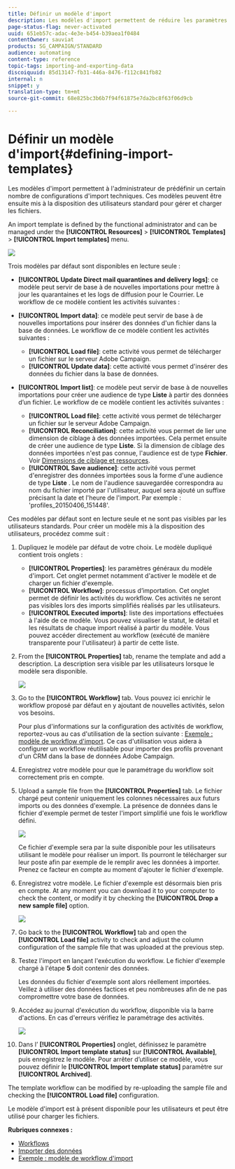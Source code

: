 ```yaml
---
title: Définir un modèle d'import
description: Les modèles d'import permettent de réduire les paramètres nécessaires et d'importer plus rapidement les données.
page-status-flag: never-activated
uuid: 651eb57c-adac-4e3e-b454-b39aea1f0484
contentOwner: sauviat
products: SG_CAMPAIGN/STANDARD
audience: automating
content-type: reference
topic-tags: importing-and-exporting-data
discoiquuid: 85d13147-fb31-446a-8476-f112c841fb82
internal: n
snippet: y
translation-type: tm+mt
source-git-commit: 68e825bc3b6b7f94f61875e7da2bc8f63f06d9cb

---
```



# Définir un modèle d&#39;import{#defining-import-templates}

Les modèles d&#39;import permettent à l&#39;administrateur de prédéfinir un certain nombre de configurations d&#39;import techniques. Ces modèles peuvent être ensuite mis à la disposition des utilisateurs standard pour gérer et charger les fichiers.

An import template is defined by the functional administrator and can be managed under the **[!UICONTROL Resources]** > **[!UICONTROL Templates]** > **[!UICONTROL Import templates]** menu.

![](assets/import_template_list.png)

Trois modèles par défaut sont disponibles en lecture seule :

* **[!UICONTROL Update Direct mail quarantines and delivery logs]**: ce modèle peut servir de base à de nouvelles importations pour mettre à jour les quarantaines et les logs de diffusion pour le Courrier. Le workflow de ce modèle contient les activités suivantes :
* **[!UICONTROL Import data]**: ce modèle peut servir de base à de nouvelles importations pour insérer des données d&#39;un fichier dans la base de données. Le workflow de ce modèle contient les activités suivantes :

   * **[!UICONTROL Load file]**: cette activité vous permet de télécharger un fichier sur le serveur Adobe Campaign.
   * **[!UICONTROL Update data]**: cette activité vous permet d&#39;insérer des données du fichier dans la base de données.

* **[!UICONTROL Import list]**: ce modèle peut servir de base à de nouvelles importations pour créer une audience de type **Liste** à partir des données d’un fichier. Le workflow de ce modèle contient les activités suivantes :

   * **[!UICONTROL Load file]**: cette activité vous permet de télécharger un fichier sur le serveur Adobe Campaign.
   * **[!UICONTROL Reconciliation]**: cette activité vous permet de lier une dimension de ciblage à des données importées. Cela permet ensuite de créer une audience de type **Liste**. Si la dimension de ciblage des données importées n&#39;est pas connue, l&#39;audience est de type **Fichier**. Voir [Dimensions de ciblage et ressources](../../automating/using/query.md#targeting-dimensions-and-resources).
   * **[!UICONTROL Save audience]**: cette activité vous permet d&#39;enregistrer des données importées sous la forme d&#39;une audience de type **Liste** . Le nom de l&#39;audience sauvegardée correspondra au nom du fichier importé par l&#39;utilisateur, auquel sera ajouté un suffixe précisant la date et l&#39;heure de l&#39;import. Par exemple : &#39;profiles_20150406_151448&#39;.

Ces modèles par défaut sont en lecture seule et ne sont pas visibles par les utilisateurs standards. Pour créer un modèle mis à la disposition des utilisateurs, procédez comme suit :

1. Dupliquez le modèle par défaut de votre choix. Le modèle dupliqué contient trois onglets :

   * **[!UICONTROL Properties]**: les paramètres généraux du modèle d&#39;import. Cet onglet permet notamment d&#39;activer le modèle et de charger un fichier d&#39;exemple.
   * **[!UICONTROL Workflow]**: processus d’importation. Cet onglet permet de définir les activités du workflow. Ces activités ne seront pas visibles lors des imports simplifiés réalisés par les utilisateurs.
   * **[!UICONTROL Executed imports]**: liste des importations effectuées à l&#39;aide de ce modèle. Vous pouvez visualiser le statut, le détail et les résultats de chaque import réalisé à partir du modèle. Vous pouvez accéder directement au workflow (exécuté de manière transparente pour l&#39;utilisateur) à partir de cette liste.

1. From the **[!UICONTROL Properties]** tab, rename the template and add a description. La description sera visible par les utilisateurs lorsque le modèle sera disponible.

   ![](assets/simplified_import_model1.png)

1. Go to the **[!UICONTROL Workflow]** tab. Vous pouvez ici enrichir le workflow proposé par défaut en y ajoutant de nouvelles activités, selon vos besoins.

   Pour plus d&#39;informations sur la configuration des activités de workflow, reportez-vous au cas d&#39;utilisation de la section suivante : [Exemple : modèle de workflow d&#39;import](../../automating/using/importing-data.md#example--import-workflow-template). Ce cas d&#39;utilisation vous aidera à configurer un workflow réutilisable pour importer des profils provenant d&#39;un CRM dans la base de données Adobe Campaign.

1. Enregistrez votre modèle pour que le paramétrage du workflow soit correctement pris en compte.
1. Upload a sample file from the **[!UICONTROL Properties]** tab. Le fichier chargé peut contenir uniquement les colonnes nécessaires aux futurs imports ou des données d&#39;exemple. La présence de données dans le fichier d&#39;exemple permet de tester l&#39;import simplifié une fois le workflow défini.

   ![](assets/import_template_sample.png)

   Ce fichier d&#39;exemple sera par la suite disponible pour les utilisateurs utilisant le modèle pour réaliser un import. Ils pourront le télécharger sur leur poste afin par exemple de le remplir avec les données à importer. Prenez ce facteur en compte au moment d&#39;ajouter le fichier d&#39;exemple.

1. Enregistrez votre modèle. Le fichier d&#39;exemple est désormais bien pris en compte. At any moment you can download it to your computer to check the content, or modify it by checking the **[!UICONTROL Drop a new sample file]** option.

   ![](assets/simplified_import_model2.png)

1. Go back to the **[!UICONTROL Workflow]** tab and open the **[!UICONTROL Load file]** activity to check and adjust the column configuration of the sample file that was uploaded at the previous step.
1. Testez l&#39;import en lançant l&#39;exécution du workflow. Le fichier d&#39;exemple chargé à l&#39;étape **5** doit contenir des données.

   Les données du fichier d&#39;exemple sont alors réellement importées. Veillez à utiliser des données factices et peu nombreuses afin de ne pas compromettre votre base de données.

1. Accédez au journal d&#39;exécution du workflow, disponible via la barre d&#39;actions. En cas d&#39;erreurs vérifiez le paramétrage des activités.

   ![](assets/simplified_import_model3.png)

1. Dans l’ **[!UICONTROL Properties]** onglet, définissez le paramètre **[!UICONTROL Import template status]** sur **[!UICONTROL Available]**, puis enregistrez le modèle. Pour arrêter d’utiliser ce modèle, vous pouvez définir le **[!UICONTROL Import template status]** paramètre sur **[!UICONTROL Archived]**.

The template workflow can be modified by re-uploading the sample file and checking the **[!UICONTROL Load file]** configuration.

Le modèle d&#39;import est à présent disponible pour les utilisateurs et peut être utilisé pour charger les fichiers.

**Rubriques connexes :**

* [Workflows](../../automating/using/get-started-workflows.md)
* [Importer des données](../../automating/using/importing-data.md)
* [Exemple : modèle de workflow d&#39;import ](../../automating/using/importing-data.md#example--import-workflow-template)

